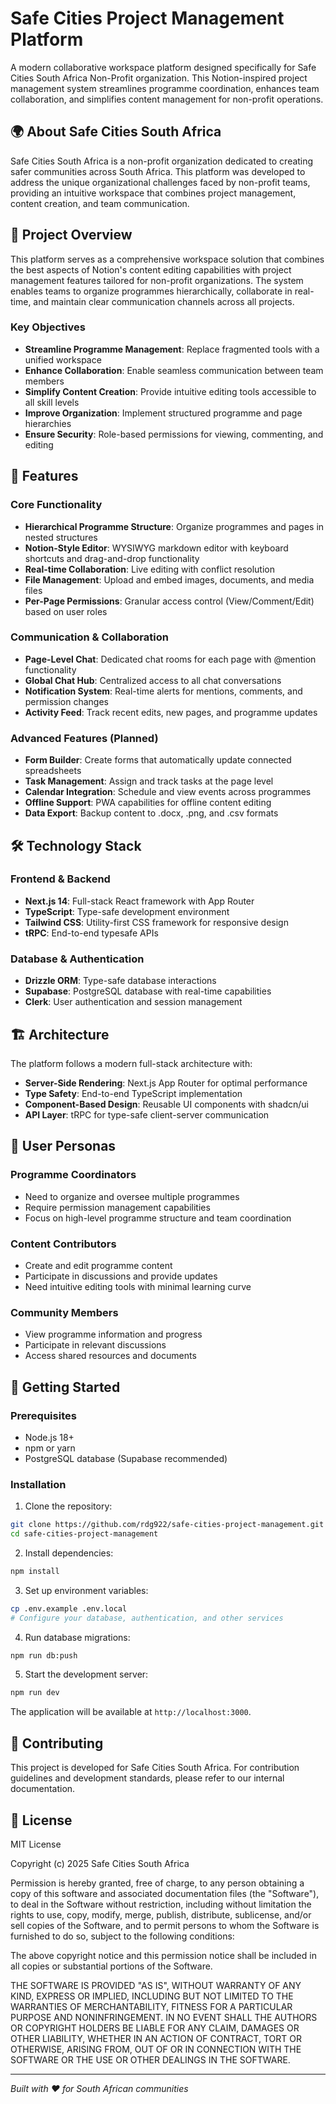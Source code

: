 # Safe Cities Project Management Platform

A modern collaborative workspace platform designed specifically for Safe Cities South Africa Non-Profit organization. This Notion-inspired project management system streamlines programme coordination, enhances team collaboration, and simplifies content management for non-profit operations.

## 🌍 About Safe Cities South Africa

Safe Cities South Africa is a non-profit organization dedicated to creating safer communities across South Africa. This platform was developed to address the unique organizational challenges faced by non-profit teams, providing an intuitive workspace that combines project management, content creation, and team communication.

## 🎯 Project Overview

This platform serves as a comprehensive workspace solution that combines the best aspects of Notion's content editing capabilities with project management features tailored for non-profit organizations. The system enables teams to organize programmes hierarchically, collaborate in real-time, and maintain clear communication channels across all projects.

### Key Objectives

- **Streamline Programme Management**: Replace fragmented tools with a unified workspace
- **Enhance Collaboration**: Enable seamless communication between team members
- **Simplify Content Creation**: Provide intuitive editing tools accessible to all skill levels
- **Improve Organization**: Implement structured programme and page hierarchies
- **Ensure Security**: Role-based permissions for viewing, commenting, and editing

## 🚀 Features

### Core Functionality
- **Hierarchical Programme Structure**: Organize programmes and pages in nested structures
- **Notion-Style Editor**: WYSIWYG markdown editor with keyboard shortcuts and drag-and-drop functionality
- **Real-time Collaboration**: Live editing with conflict resolution
- **File Management**: Upload and embed images, documents, and media files
- **Per-Page Permissions**: Granular access control (View/Comment/Edit) based on user roles

### Communication & Collaboration
- **Page-Level Chat**: Dedicated chat rooms for each page with @mention functionality
- **Global Chat Hub**: Centralized access to all chat conversations
- **Notification System**: Real-time alerts for mentions, comments, and permission changes
- **Activity Feed**: Track recent edits, new pages, and programme updates

### Advanced Features (Planned)
- **Form Builder**: Create forms that automatically update connected spreadsheets
- **Task Management**: Assign and track tasks at the page level
- **Calendar Integration**: Schedule and view events across programmes
- **Offline Support**: PWA capabilities for offline content editing
- **Data Export**: Backup content to .docx, .png, and .csv formats

## 🛠️ Technology Stack

### Frontend & Backend
- **Next.js 14**: Full-stack React framework with App Router
- **TypeScript**: Type-safe development environment
- **Tailwind CSS**: Utility-first CSS framework for responsive design
- **tRPC**: End-to-end typesafe APIs

### Database & Authentication
- **Drizzle ORM**: Type-safe database interactions
- **Supabase**: PostgreSQL database with real-time capabilities
- **Clerk**: User authentication and session management

## 🏗️ Architecture

The platform follows a modern full-stack architecture with:

- **Server-Side Rendering**: Next.js App Router for optimal performance
- **Type Safety**: End-to-end TypeScript implementation
- **Component-Based Design**: Reusable UI components with shadcn/ui
- **API Layer**: tRPC for type-safe client-server communication

## 👥 User Personas

### Programme Coordinators
- Need to organize and oversee multiple programmes
- Require permission management capabilities
- Focus on high-level programme structure and team coordination

### Content Contributors
- Create and edit programme content
- Participate in discussions and provide updates
- Need intuitive editing tools with minimal learning curve

### Community Members
- View programme information and progress
- Participate in relevant discussions
- Access shared resources and documents

## 🚀 Getting Started

### Prerequisites
- Node.js 18+ 
- npm or yarn
- PostgreSQL database (Supabase recommended)

### Installation

1. Clone the repository:
```bash
git clone https://github.com/rdg922/safe-cities-project-management.git
cd safe-cities-project-management
```

2. Install dependencies:
```bash
npm install
```

3. Set up environment variables:
```bash
cp .env.example .env.local
# Configure your database, authentication, and other services
```

4. Run database migrations:
```bash
npm run db:push
```

5. Start the development server:
```bash
npm run dev
```

The application will be available at `http://localhost:3000`.

## 🤝 Contributing

This project is developed for Safe Cities South Africa. For contribution guidelines and development standards, please refer to our internal documentation.

## 📄 License

MIT License

Copyright (c) 2025 Safe Cities South Africa

Permission is hereby granted, free of charge, to any person obtaining a copy
of this software and associated documentation files (the "Software"), to deal
in the Software without restriction, including without limitation the rights
to use, copy, modify, merge, publish, distribute, sublicense, and/or sell
copies of the Software, and to permit persons to whom the Software is
furnished to do so, subject to the following conditions:

The above copyright notice and this permission notice shall be included in all
copies or substantial portions of the Software.

THE SOFTWARE IS PROVIDED "AS IS", WITHOUT WARRANTY OF ANY KIND, EXPRESS OR
IMPLIED, INCLUDING BUT NOT LIMITED TO THE WARRANTIES OF MERCHANTABILITY,
FITNESS FOR A PARTICULAR PURPOSE AND NONINFRINGEMENT. IN NO EVENT SHALL THE
AUTHORS OR COPYRIGHT HOLDERS BE LIABLE FOR ANY CLAIM, DAMAGES OR OTHER
LIABILITY, WHETHER IN AN ACTION OF CONTRACT, TORT OR OTHERWISE, ARISING FROM,
OUT OF OR IN CONNECTION WITH THE SOFTWARE OR THE USE OR OTHER DEALINGS IN THE
SOFTWARE.

---

*Built with ❤️ for South African communities*
